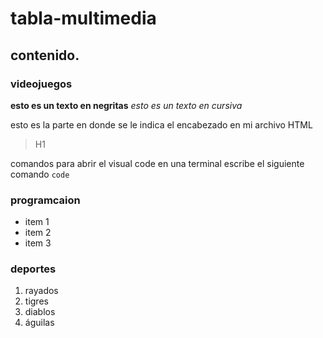 # tabla-multimedia
## contenido.
### videojuegos
**esto es un texto en negritas**
*esto es un texto en cursiva*

esto es la parte en donde se le indica el encabezado en mi archivo HTML
>H1

comandos para abrir el visual code
en una terminal escribe el siguiente comando
`code`
### programcaion
* item 1
* item 2
* item 3
### deportes
1. rayados
2. tigres
3. diablos
4. águilas
